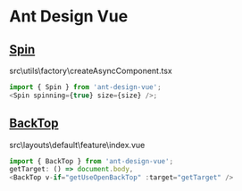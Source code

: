 # Ant Design Vue

## [Spin](https://antdv.com/components/spin/#Spin)

src\utils\factory\createAsyncComponent.tsx

```js
import { Spin } from 'ant-design-vue';
<Spin spinning={true} size={size} />;
```

## [BackTop](https://antdv.com/components/back-top/#BackTop)

src\layouts\default\feature\index.vue

```js
import { BackTop } from 'ant-design-vue';
getTarget: () => document.body,
<BackTop v-if="getUseOpenBackTop" :target="getTarget" />
```

